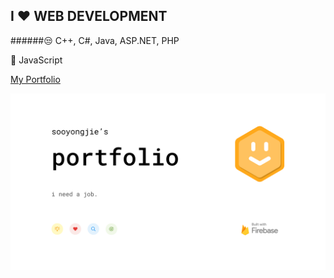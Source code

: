 ## I ❤ WEB DEVELOPMENT
######😒 C++, C#, Java, ASP.NET, PHP

💖 JavaScript

[My Portfolio](https://sooyongjie.web.app/)

![Screenshot](public/img/sooyongjie.png)
<!--
**sooyongjie/sooyongjie** is a ✨ _special_ ✨ repository because its `README.md` (this file) appears on your GitHub profile.

Here are some ideas to get you started:

- 🔭 I’m currently working on ...
- 🌱 I’m currently learning ...
- 👯 I’m looking to collaborate on ...
- 🤔 I’m looking for help with ...
- 💬 Ask me about ...
- 📫 How to reach me: ...
- 😄 Pronouns: ...
- ⚡ Fun fact: ...
-->

